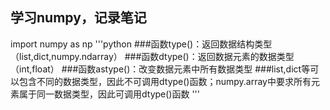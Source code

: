 ## 学习numpy，记录笔记
import numpy as np
'''python
###函数type()：返回数据结构类型（list,dict,numpy.ndarray）
###函数dtype()：返回数据元素的数据类型（int,float）
###函数astype()：改变数据元素中所有数据类型
###list,dict等可以包含不同的数据类型，因此不可调用dtype()函数；numpy.array中要求所有元素属于同一数据类型，因此可调用dtype()函数
'''

